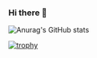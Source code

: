 ### Hi there 👋

![Anurag's GitHub stats](https://github-readme-stats.vercel.app/api?username=haji44&count_private=true&theme=onedark&show_icons=true)

[![trophy](https://github-profile-trophy.vercel.app/?username=haji44&theme=onedark&column=7)](https://github.com/ryo-ma/github-profile-trophy)
<!--
**haji44/haji44** is a ✨ _special_ ✨ repository because its `README.md` (this file) appears on your GitHub profile.

Here are some ideas to get you started:

- 🔭 I’m currently working on ...
- 🌱 I’m currently learning ...
- 👯 I’m looking to collaborate on ...
- 🤔 I’m looking for help with ...
- 💬 Ask me about ...
- 📫 How to reach me: ...
- 😄 Pronouns: ...
- ⚡ Fun fact: ...
-->
